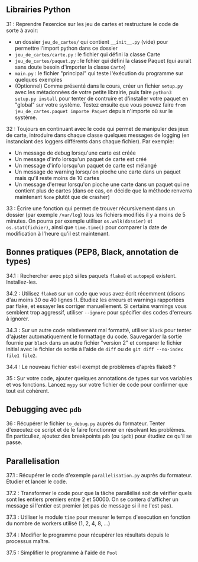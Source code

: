 
## Librairies Python

31 : Reprendre l'exercice sur les jeu de cartes et restructure le code de sorte à avoir:
  - un dossier `jeu_de_cartes/` qui contient `__init__.py` (vide) pour permettre l'import python dans ce dossier
  - `jeu_de_cartes/carte.py` : le fichier qui défini la classe Carte
  - `jeu_de_cartes/paquet.py` : le fchier qui défini la classe Paquet (qui aurait sans doute besoin d'importer la classe `Carte`)
  - `main.py` : le fichier "principal" qui teste l'éxécution du programme sur quelques exemples
  - (Optionnel) Comme présenté dans le cours, créer un fichier `setup.py` avec les métadonnées de votre petite librairie, puis faire `python3 setup.py install` pour tenter de contruire et d'installer votre paquet en "global" sur votre système. Testez ensuite que vous pouvez faire `from jeu_de_cartes.paquet importe Paquet` depuis n'importe où sur le système.

32 : Toujours en continuant avec le code qui permet de manipuler des jeux de carte, introduire dans chaque classe quelques messages de logging (en instanciant des loggers différents dans chaque fichier). Par exemple:
  - Un message de debug lorsqu'une carte est créée
  - Un message d'info lorsqu'un paquet de carte est créé
  - Un message d'info lorsqu'un paquet de carte est mélangé
  - Un message de warning lorsqu'on pioche une carte dans un paquet mais qu'il reste moins de 10 cartes
  - Un message d'erreur lorsqu'on pioche une carte dans un paquet qui ne contient plus de cartes (dans ce cas, on décide que la méthode renverra maintenant `None` plutôt que de crasher)

33 : Écrire une fonction qui permet de trouver récursivement dans un dossier (par exemple `/var/log`) tous les fichiers modifiés il y a moins de 5 minutes. On pourra par exemple utiliser `os.walk(dossier)` et `os.stat(fichier)`, ainsi que `time.time()` pour comparer la date de modification à l'heure qu'il est maintenant.

## Bonnes pratiques (PEP8, Black, annotation de types)

34.1 : Rechercher avec `pip3` si les paquets `flake8` et `autopep8` existent. Installez-les.

34.2 : Utilisez `flake8` sur un code que vous avez écrit récemment (disons d'au moins 30 ou 40 lignes !). Étudiez les erreurs et warnings rapportées par flake, et essayer les corriger manuellement. Si certains warnings vous semblent trop aggressif, utiliser `--ignore` pour spécifier des codes d'erreurs à ignorer.

34.3 : Sur un autre code relativement mal formatté, utiliser `black` pour tenter d'ajuster automatiquement le formattage du code. Sauvegarder la sortie fournie par `black` dans un autre fichier "version 2" et comparer le fichier initial avec le fichier de sortie à l'aide de `diff` ou de `git diff --no-index file1 file2`.

34.4 : Le nouveau fichier est-il exempt de problèmes d'après flake8 ?

35 : Sur votre code, ajouter quelques annotations de types sur vos variables et vos fonctions. Lancez `mypy` sur votre fichier de code pour confirmer que tout est cohérent.

## Debugging avec `pdb`

36 : Récupérer le fichier `to_debug.py` auprès du formateur. Tenter d'executez ce script et de le faire fonctionner en résolvant les problèmes. En particuliez, ajoutez des breakpoints `pdb` (ou `ipdb`) pour étudiez ce qu'il se passe.

## Parallelisation 

37.1 : Récupérer le code d'exemple `parallelisation.py` auprès du formateur. Étudier et lancer le code.

37.2 : Transformer le code pour que la tâche parallélisé soit de vérifier quels sont les entiers premiers entre 2 et 50000. On se contera d'afficher un message si l'entier est premier (et pas de message si il ne l'est pas).

37.3 : Utiliser le module `time` pour mesurer le temps d'execution en fonction du nombre de workers utilisé (1, 2, 4, 8, ...)

37.4 : Modifier le programme pour récupérer les résultats depuis le processus maître.

37.5 : Simplifier le programme à l'aide de `Pool`

